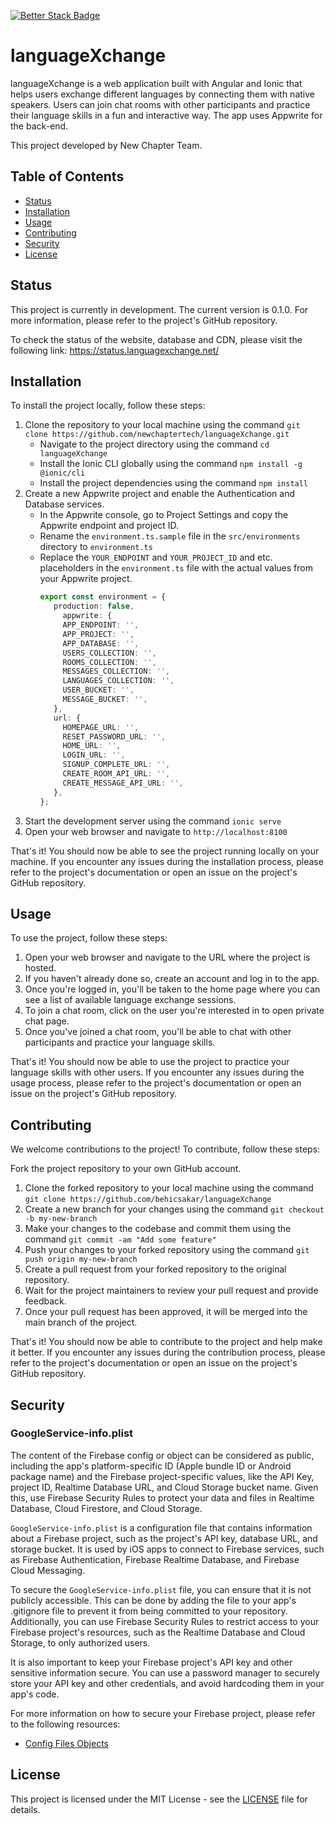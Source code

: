 [![Better Stack Badge](https://uptime.betterstack.com/status-badges/v1/monitor/vrew.svg)](https://status.languageXchange.net/)

# languageXchange

languageXchange is a web application built with Angular and Ionic that helps users exchange different languages by connecting them with native speakers. Users can join chat rooms with other participants and practice their language skills in a fun and interactive way. The app uses Appwrite for the back-end. <!-- and includes Appwrite Cloud Functions for additional functionality.-->

This project developed by New Chapter Team.

## Table of Contents

- [Status](#status)
- [Installation](#installation)
- [Usage](#usage)
- [Contributing](#contributing)
- [Security](#security)
- [License](#license)

## Status

This project is currently in development. The current version is 0.1.0. For more information, please refer to the project's GitHub repository.

To check the status of the website, database and CDN, please visit the following link: https://status.languagexchange.net/

## Installation

To install the project locally, follow these steps:

1. Clone the repository to your local machine using the command `git clone https://github.com/newchaptertech/languageXchange.git`
   - Navigate to the project directory using the command `cd languageXchange`
   - Install the Ionic CLI globally using the command `npm install -g @ionic/cli`
   - Install the project dependencies using the command `npm install`
2. Create a new Appwrite project and enable the Authentication and Database services.
   - In the Appwrite console, go to Project Settings and copy the Appwrite endpoint and project ID.
   - Rename the `environment.ts.sample` file in the `src/environments` directory to `environment.ts`
   - Replace the `YOUR_ENDPOINT` and `YOUR_PROJECT_ID` and etc. placeholders in the `environment.ts` file with the actual values from your Appwrite project.
     ```typescript
     export const environment = {
        production: false,
          appwrite: {
          APP_ENDPOINT: '',
          APP_PROJECT: '',
          APP_DATABASE: '',
          USERS_COLLECTION: '',
          ROOMS_COLLECTION: '',
          MESSAGES_COLLECTION: '',
          LANGUAGES_COLLECTION: '',
          USER_BUCKET: '',
          MESSAGE_BUCKET: '',
        },
        url: {
          HOMEPAGE_URL: '',
          RESET_PASSWORD_URL: '',
          HOME_URL: '',
          LOGIN_URL: '',
          SIGNUP_COMPLETE_URL: '',
          CREATE_ROOM_API_URL: '',
          CREATE_MESSAGE_API_URL: '',
        },
     };
     ```
3. Start the development server using the command `ionic serve`
4. Open your web browser and navigate to `http://localhost:8100`

That's it! You should now be able to see the project running locally on your machine. If you encounter any issues during the installation process, please refer to the project's documentation or open an issue on the project's GitHub repository.

<!--
### Cloud Functions

To push Appwrite Cloud Functions, follow these steps:

1. Make sure you have the Appwrite CLI installed on your machine. If you don't have it installed, you can install it using the command `npm install -g appwrite`
2. Navigate to the root directory of your Appwrite project using the command line.
3. Run the command `appwrite login` to log in to your Appwrite account.
4. Run the command `appwrite functions create` to initialize the Appwrite Cloud Functions in your project.
5. Follow the prompts to select your Appwrite project and choose the language you want to use for your functions.
6. Once the initialization is complete, you can check Cloud Functions code in the `appwrite/functions/index.js` file (if you're using JavaScript) or you can convert `appwrite/functions/index.js` to `appwrite/functions/index.ts` file (if you're using TypeScript).
7. Once you've written your Cloud Functions code, run the command `appwrite functions deploy` to deploy your functions to Appwrite.
8. Appwrite will provide you with a URL for each of your Cloud Functions that you can use to call them from your app.

That's it! You should now be able to push your Appwrite Cloud Functions to Appwrite and use them in your app. If you encounter any issues during the process, please refer to the Appwrite documentation or open an issue on the Appwrite GitHub repository.
-->

## Usage

To use the project, follow these steps:

1. Open your web browser and navigate to the URL where the project is hosted.
2. If you haven't already done so, create an account and log in to the app.
3. Once you're logged in, you'll be taken to the home page where you can see a list of available language exchange sessions.
4. To join a chat room, click on the user you're interested in to open private chat page.
5. Once you've joined a chat room, you'll be able to chat with other participants and practice your language skills.

That's it! You should now be able to use the project to practice your language skills with other users. If you encounter any issues during the usage process, please refer to the project's documentation or open an issue on the project's GitHub repository.

## Contributing

We welcome contributions to the project! To contribute, follow these steps:

Fork the project repository to your own GitHub account.

1. Clone the forked repository to your local machine using the command `git clone https://github.com/behicsakar/languageXchange`
2. Create a new branch for your changes using the command `git checkout -b my-new-branch`
3. Make your changes to the codebase and commit them using the command `git commit -am "Add some feature"`
4. Push your changes to your forked repository using the command `git push origin my-new-branch`
5. Create a pull request from your forked repository to the original repository.
6. Wait for the project maintainers to review your pull request and provide feedback.
7. Once your pull request has been approved, it will be merged into the main branch of the project.

That's it! You should now be able to contribute to the project and help make it better. If you encounter any issues during the contribution process, please refer to the project's documentation or open an issue on the project's GitHub repository.

## Security

### GoogleService-info.plist

The content of the Firebase config or object can be considered as public, including the app's platform-specific ID (Apple bundle ID or Android package name) and the Firebase project-specific values, like the API Key, project ID, Realtime Database URL, and Cloud Storage bucket name. Given this, use Firebase Security Rules to protect your data and files in Realtime Database, Cloud Firestore, and Cloud Storage.

`GoogleService-info.plist` is a configuration file that contains information about a Firebase project, such as the project's API key, database URL, and storage bucket. It is used by iOS apps to connect to Firebase services, such as Firebase Authentication, Firebase Realtime Database, and Firebase Cloud Messaging.

To secure the `GoogleService-info.plist` file, you can ensure that it is not publicly accessible. This can be done by adding the file to your app's .gitignore file to prevent it from being committed to your repository. Additionally, you can use Firebase Security Rules to restrict access to your Firebase project's resources, such as the Realtime Database and Cloud Storage, to only authorized users.

It is also important to keep your Firebase project's API key and other sensitive information secure. You can use a password manager to securely store your API key and other credentials, and avoid hardcoding them in your app's code.

For more information on how to secure your Firebase project, please refer to the following resources:

- [Config Files Objects](https://firebase.google.com/docs/projects/learn-more#config-files-objects)

## License

This project is licensed under the MIT License - see the [LICENSE](./LICENSE) file for details.
